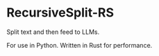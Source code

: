 # RecursiveSplit-RS

Split text and then feed to LLMs.

For use in Python. Written in Rust for performance.